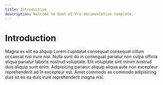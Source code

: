 ```yaml
---
title: Introduction
description: Welcome to Nuxt UI Pro documentation template.
---
```


# Introduction

Magna ex elit ea aliquip Lorem cupidatat consequat consequat cillum occaecat nisi irure nisi. Nulla sunt do in consequat pariatur non culpa officia aliqua pariatur laboris nostrud voluptate. Elit voluptate sint minim nostrud duis aliquip sunt enim. Adipisicing pariatur aliquip aliqua aute non excepteur reprehenderit ad in excepteur est. Amet commodo ex commodo adipisicing duis sit ex ea duis irure reprehenderit magna nisi.
